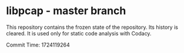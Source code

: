 # libpcap - master branch

This repository contains the frozen state of the repository.
Its history is cleared. It is used only for static code
analysis with Codacy.

Commit Time: 1724119264
